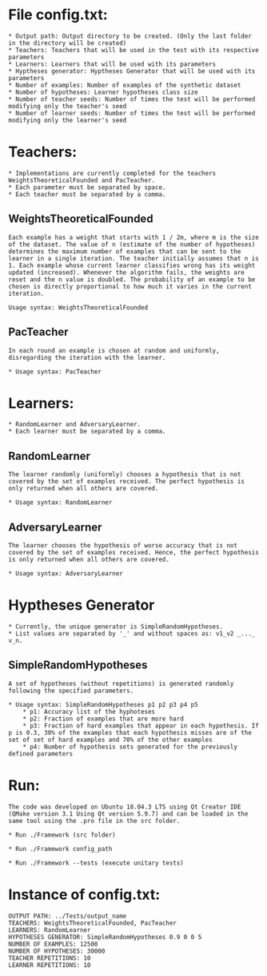 # File config.txt:
	* Output path: Output directory to be created. (Only the last folder in the directory will be created)
	* Teachers: Teachers that will be used in the test with its respective parameters
	* Learners: Learners that will be used with its parameters
	* Hyptheses generator: Hyptheses Generator that will be used with its parameters
	* Number of examples: Number of examples of the synthetic dataset
	* Number of hypotheses: Learner hypotheses class size
	* Number of teacher seeds: Number of times the test will be performed modifying only the teacher's seed
	* Number of learner seeds: Number of times the test will be performed modifying only the learner's seed


# Teachers:
	* Implementations are currently completed for the teachers WeightsTheoreticalFounded and PacTeacher.
	* Each parameter must be separated by space.
	* Each teacher must be separated by a comma.

## WeightsTheoreticalFounded
	Each example has a weight that starts with 1 / 2m, where m is the size of the dataset. The value of n (estimate of the number of hypotheses) determines the maximum number of examples that can be sent to the learner in a single iteration. The teacher initially assumes that n is 1. Each example whose current learner classifies wrong has its weight updated (increased). Whenever the algorithm fails, the weights are reset and the n value is doubled. The probability of an example to be chosen is directly proportional to how much it varies in the current iteration.

	Usage syntax: WeightsTheoreticalFounded


## PacTeacher
	In each round an example is chosen at random and uniformly, disregarding the iteration with the learner.

	* Usage syntax: PacTeacher

# Learners:
	* RandomLearner and AdversaryLearner.
	* Each learner must be separated by a comma.
	

## RandomLearner
	The learner randomly (uniformly) chooses a hypothesis that is not covered by the set of examples received. The perfect hypothesis is only returned when all others are covered.

	* Usage syntax: RandomLearner

## AdversaryLearner
	The learner chooses the hypothesis of worse accuracy that is not covered by the set of examples received. Hence, the perfect hypothesis is only returned when all others are covered.

	* Usage syntax: AdversaryLearner


# Hyptheses Generator
	* Currently, the unique generator is SimpleRandomHypotheses.
	* List values are separated by '_' and without spaces as: v1_v2 _..._ v_n.

## SimpleRandomHypotheses
	A set of hypotheses (without repetitions) is generated randomly following the specified parameters.

	* Usage syntax: SimpleRandomHypotheses p1 p2 p3 p4 p5
		* p1: Accuracy list of the hyphoteses
		* p2: Fraction of examples that are more hard
		* p3: Fraction of hard examples that appear in each hypothesis. If p is 0.3, 30% of the examples that each hypothesis misses are of the set of set of hard examples and 70% of the other examples
		* p4: Number of hypothesis sets generated for the previously defined parameters



# Run:
	The code was developed on Ubuntu 18.04.3 LTS using Qt Creator IDE (QMake version 3.1 Using Qt version 5.9.7) and can be loaded in the same tool using the .pro file in the src folder.

	* Run ./Framework (src folder)

	* Run ./Framework config_path

	* Run ./Framework --tests (execute unitary tests)


# Instance of config.txt:
	OUTPUT PATH: ../Tests/output_name
	TEACHERS: WeightsTheoreticalFounded, PacTeacher
	LEARNERS: RandomLearner
	HYPOTHESES GENERATOR: SimpleRandomHypotheses 0.9 0 0 5
	NUMBER OF EXAMPLES: 12500
	NUMBER OF HYPOTHESES: 30000
	TEACHER REPETITIONS: 10
	LEARNER REPETITIONS: 10
